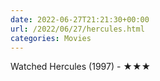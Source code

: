 ```yaml
---
date: 2022-06-27T21:21:30+00:00
url: /2022/06/27/hercules.html
categories: Movies
---
```

Watched Hercules (1997) - ★★★




